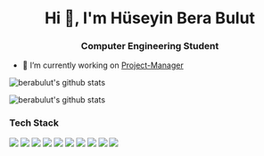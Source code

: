 <h1 align="center">Hi 👋, I'm Hüseyin Bera Bulut</h1>
<h3 align="center">Computer Engineering Student</h3>



- 🔭 I’m currently working on [Project-Manager](https://github.com/berabulut/project-manager)

![berabulut's github stats](https://github-readme-stats.vercel.app/api/top-langs/?username=berabulut&show_icons=true&title_color=fff&icon_color=79ff97&text_color=9f9f9f&bg_color=0D1117&layout=compact&hide=html)

![berabulut's github stats](https://github-readme-stats.vercel.app/api?username=berabulut&align=left&show_icons=true&title_color=fff&icon_color=79ff97&text_color=9f9f9f&bg_color=0D1117)

### Tech Stack

<img src="https://img.shields.io/badge/-Node.js-3C873A?style=flat&logo=Node.js&logoColor=white"> <img src="https://img.shields.io/badge/-JavaScript-eed718?style=flat&logo=javascript&logoColor=ffffff">
<img src="http://img.shields.io/badge/-Python-3370A2?style=flat&logo=python&logoColor=FFFFFF"> 
<img src="http://img.shields.io/badge/-Django-092C1E?style=flat&logo=django&logoColor=FFFFFF">
<img src="https://img.shields.io/badge/-HTML5-E34F26?style=flat&logo=html5&logoColor=white"> 
<img src="https://img.shields.io/badge/-CSS3-1572B6?style=flat&logo=css3&logoColor=white">
<img src="https://img.shields.io/badge/-React-000000?style=flat&logo=react&logoColor=00c8ff">
<img src="http://img.shields.io/badge/-Git-F1502F?style=flat&logo=git&logoColor=FFFFFF">
<img src="http://img.shields.io/badge/-Linux-000000?style=flat&logo=Linux&logoColor=FFD133">
<img src="http://img.shields.io/badge/-Docker-28B8EB?style=flat&logo=Docker&logoColor=FFFFFF">

